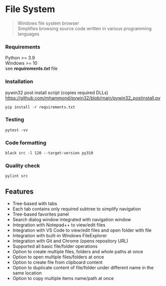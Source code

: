 # File System

> Windows file system browser  
> Simplifies browsing source code written in various programming languages
### Requirements
Python >= 3.9 \
Windows >= 10 \
see ***requirements.txt*** file
### Installation
pywin32 post install script (copies required DLLs) \
https://github.com/mhammond/pywin32/blob/main/pywin32_postinstall.py
```commandline
pip install -r requirements.txt
```
### Testing
```commandline
pytest -vv
```
### Code formatting
```commandline
black src -l 120 --target-version py310
```
### Quality check
```commandline
pylint src
```
## Features

- Tree-based with tabs
- Each tab contains only required subtree to simplify navigation 
- Tree-based favorites panel
- Search dialog window integrated with navigation window
- Integration with Notepad++ to view/edit files
- Integration with VS Code to view/edit files and open folder with file
- Integration with built-in Windows FileExplorer
- Integration with Git and Chrome (opens repository URL)
- Supported all basic file/folder operations
- Option to create multiple files, folders and whole paths at once
- Option to open multiple files/folders at once 
- Option to create file from clipboard content
- Option to duplicate content of file/folder under different name in the same location
- Option to copy multiple items name/path at once
